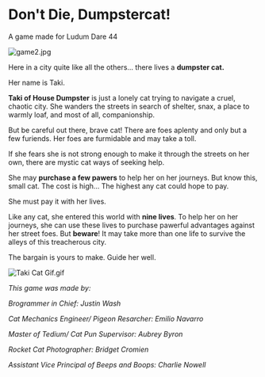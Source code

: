 # Don't Die, Dumpstercat!
A game made for Ludum Dare 44

![game2.jpg](https://static.jam.vg/raw/9cc/b/z/22d87.jpg)

Here in a city quite like all the others... there lives a **dumpster cat.**

Her name is Taki.

**Taki of House Dumpster** is just a lonely cat trying to navigate a cruel, chaotic city. She wanders the streets in search of shelter, snax, a place to warmly loaf, and most of all, companionship. 

But be careful out there, brave cat! There are foes aplenty and only but a few furiends. Her foes are furmidable and may take a toll.

If she fears she is not strong enough to make it through the streets on her own, there are mystic cat ways of seeking help.

She may **purchase a few pawers** to help her on her journeys. But know this, small cat. The cost is high... The highest any cat could hope to pay.

She must pay it with her lives.

Like any cat, she entered this world with **nine lives**. To help her on her journeys, she can use these lives to purchase pawerful advantages against her street foes. But **beware**! It may take more than one life to survive the alleys of this treacherous city.

The bargain is yours to make. Guide her well.



![Taki Cat Gif.gif](https://static.jam.vg/raw/9cc/b/z/22db8.gif)






*This game was made by:* 



*Brogrammer in Chief: Justin Wash* 

*Cat Mechanics Engineer/ Pigeon Resarcher: Emilio Navarro*

*Master of Tedium/ Cat Pun Supervisor: Aubrey Byron*

*Rocket Cat Photographer: Bridget Cromien*

*Assistant Vice Principal of Beeps and Boops: Charlie Nowell*
